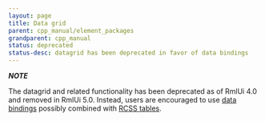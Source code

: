 ```yaml
---
layout: page
title: Data grid
parent: cpp_manual/element_packages
grandparent: cpp_manual
status: deprecated
status-desc: datagrid has been deprecated in favor of data bindings
---
```


***NOTE***

The datagrid and related functionality has been deprecated as of RmlUi 4.0 and removed in RmlUi 5.0. Instead, users are encouraged to use [data bindings](../../data_bindings.html) possibly combined with [RCSS tables](../../rcss/tables.html).
